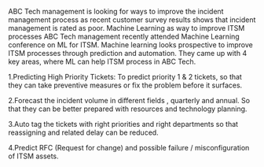 ABC Tech management is looking for ways to improve the incident management process as recent customer survey results shows that incident management is rated as poor. Machine Learning as way to improve ITSM processes ABC Tech management recently attended Machine Learning conference on ML for ITSM. Machine learning looks prospective to improve ITSM processes through prediction and automation. They came up with 4 key areas, where ML can help ITSM process in ABC Tech.

1.Predicting High Priority Tickets: To predict priority 1 & 2 tickets, so that they can take preventive measures or fix the problem before it surfaces.

2.Forecast the incident volume in different fields , quarterly and annual. So that they can be better prepared with resources and technology planning.

3.Auto tag the tickets with right priorities and right departments so that reassigning and related delay can be reduced.

4.Predict RFC (Request for change) and possible failure / misconfiguration of ITSM assets.
